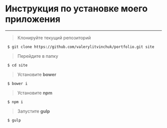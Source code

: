 # Инструкция по установке моего приложения
------------------------------------------------------

> Клонируйте текущий репозиторий
```
 $ git clone https://github.com/valerylitvinchuk/portfolio.git site
```
> Перейдите в папку
```
 $ cd site
```
> Установите **bower**
```
 $ bower i
```
> Установите **npm**
```
 $ npm i
```
> Запустите **gulp**
```
 $ gulp
```